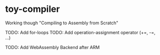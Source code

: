 # toy-compiler
Working though "Compiling to Assembly from Scratch" 


TODO: Add for-loops
TODO: Add operation-assignment operator (+=, -=, ...)


TODO: Add WebAssembly Backend after ARM